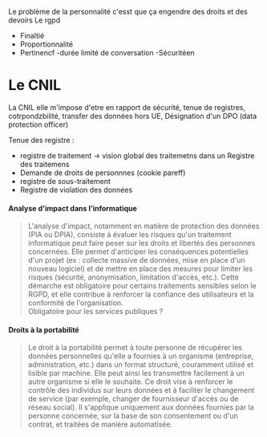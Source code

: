 Le problème de la personnalité c'esst que ça engendre des droits et des devoirs
Le rgpd 
- Finaltié
- Proportionnalité
- Pertinencf
-durée limité de conversation 
-Sécuritéen

# Le CNIL

La CNIL elle m'impose d'etre en rapport de sécurité, tenue de registres, cotrpondzbilité, transfer des données hors UE, Désignation d'un DPO (data protection officer)

Tenue des registre :
- registre de traitement -> vision global des traitemetns dans un Registre des traitemens 
- Demande de droits de personnnes (cookie pareff)
- registre de sous-traitement
- Registre de violation des données

#### Analyse d'impact dans l'informatique

>L'analyse d'impact, notamment en matière de protection des données (PIA ou DPIA), consiste à évaluer les risques qu'un traitement informatique peut faire peser sur les droits et libertés des personnes concernées. Elle permet d'anticiper les conséquences potentielles d'un projet (ex : collecte massive de données, mise en place d'un nouveau logiciel) et de mettre en place des mesures pour limiter les risques (sécurité, anonymisation, limitation d'accès, etc.). Cette démarche est obligatoire pour certains traitements sensibles selon le RGPD, et elle contribue à renforcer la confiance des utilisateurs et la conformité de l'organisation.  
> Obligatoire pour les services publiques ?


#### Droits à la portabilité 

>Le droit à la portabilité permet à toute personne de récupérer les données personnelles qu'elle a fournies à un organisme (entreprise, administration, etc.) dans un format structuré, couramment utilisé et lisible par machine. Elle peut ainsi les transmettre facilement à un autre organisme si elle le souhaite. Ce droit vise à renforcer le contrôle des individus sur leurs données et à faciliter le changement de service (par exemple, changer de fournisseur d'accès ou de réseau social). Il s'applique uniquement aux données fournies par la personne concernée, sur la base de son consentement ou d'un contrat, et traitées de manière automatisée.